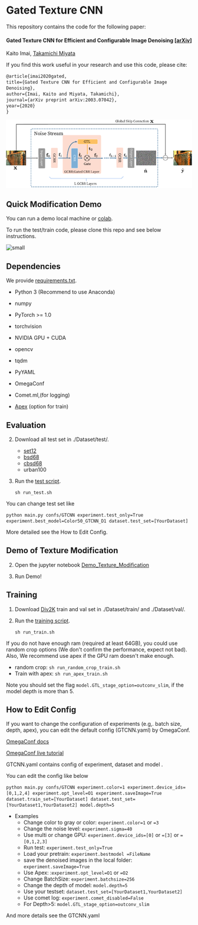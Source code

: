 # Gated Texture CNN

This repository contains the code for the following paper:

#### Gated Texture CNN for Efficient and Configurable Image Denoising [[arXiv](https://arxiv.org/abs/2003.07042)]

Kaito Imai, [Takamichi Miyata](https://sites.google.com/site/takamichimiyata/) 

If you find this work useful in your research and use this code, please cite:

```
@article{imai2020gated,
title={Gated Texture CNN for Efficient and Configurable Image Denoising},
author={Imai, Kaito and Miyata, Takamichi},
journal={arXiv preprint arXiv:2003.07042},
year={2020}
}
```

![5-Figure2-1](./assets/5-Figure2-1.png)



## Quick Modification Demo

You can run a demo local machine or [colab](https://colab.research.google.com/drive/1zYYH8PCqEKSSSy6Y4PJgCJEk81n_aw_c). 

To run the test/train code, please clone this repo and see below instructions.

![small](./assets/small.gif)

## Dependencies

We provide [requirements.txt](./requirements.txt).

- Python 3   (Recommend to use Anaconda)
- numpy
- PyTorch >= 1.0
- torchvision
- NVIDIA GPU + CUDA
- opencv
- tqdm
- PyYAML
- OmegaConf
- Comet.ml,(for logging) 

- [Apex](https://www.github.com/nvidia/apex) (option for train)



## Evaluation

2. Download all test set in ./Dataset/test/.

   - [set12](https://github.com/cszn/FFDNet/tree/master/testsets)
   - [bsd68](https://github.com/cszn/FFDNet/tree/master/testsets)
   - [cbsd68](https://github.com/cszn/FFDNet/tree/master/testsets)
   - urban100

3. Run the [test script](./run_test.sh).

   ```
   sh run_test.sh
   ```

You can change test set like  

```
python main.py confs/GTCNN experiment.test_only=True experiment.best_model=Color50_GTCNN_D1 dataset.test_set=[YourDataset]
```

More detailed see the How to Edit Config.

## Demo of Texture Modification 

2. Open the jupyter notebook [Demo_Texture_Modification]()

3. Run Demo!

## Training

1. Download [Div2K](https://data.vision.ee.ethz.ch/cvl/DIV2K/) train and  val set in ./Dataset/train/ and  ./Dataset/val/.

2. Run the [training script](./run_train.sh).

   ```
   sh run_train.sh
   ```

If you do not have enough ram (required at least 64GB), you could use random crop options (We don't confirm the performance, expect not bad).  Also, We recommend use apex if the GPU ram doesn't make enough. 

- random crop: `sh run_random_crop_train.sh`
- Train with apex: `sh run_apex_train.sh`

Note you should set the flag `model.GTL_stage_option=outconv_slim`, if the model depth is more than 5.

## How to Edit Config

If you want to change the configuration of experiments  (e.g,. batch size, depth, apex), you can edit the  default config (GTCNN.yaml) by OmegaConf.  

[OmegaConf docs](https://omegaconf.readthedocs.io/en/1.4_branch/)

[OmegaConf live tutorial](https://mybinder.org/v2/gh/omry/omegaconf/master?filepath=docs%2Fnotebook%2FTutorial.ipynb)

GTCNN.yaml contains config of experiment, dataset and model .

You can edit the config like below

```
python main.py confs/GTCNN experiment.color=1 experiment.device_ids=[0,1,2,4] experiment.opt_level=O1 experiment.saveImage=True dataset.train_set=[YourDataset] dataset.test_set=[YourDataset1,YourDataset2] model.depth=5
```

- Examples
  - Change color to gray or color: `experiment.color=1` or `=3`
  - Change the noise level: `experiment.sigma=40`
  - Use multi or change GPU:   `experiment.device_ids=[0]` or  `=[3]` or  `=[0,1,2,3]`
  - Run test: `experiment.test_only=True`
  - Load your pretrain: `experiment.bestmodel =FileName`
  - save the denoised images in the local folder: `experiment.saveImage=True`
  - Use Apex: :`experiment.opt_level=O1` or `=O2`
  - Change BatchSize: `experiment.batchsize=256` 
  - Change the depth of model: `model.depth=5`
  - Use your testset: `dataset.test_set=[YourDataset1,YourDataset2]`
  - Use comet log: `experiment.comet_disabled=False`
  - For Depth>5: `model.GTL_stage_option=outconv_slim`

And more details see the GTCNN.yaml

